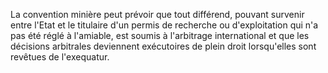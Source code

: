 La convention minière peut prévoir que tout différend,
pouvant survenir entre l'Etat et le titulaire d'un permis de recherche
ou d'exploitation qui n'a pas été réglé à l'amiable, est soumis à
l'arbitrage international et que les décisions arbitrales deviennent
exécutoires de plein droit lorsqu'elles sont revêtues de l'exequatur.